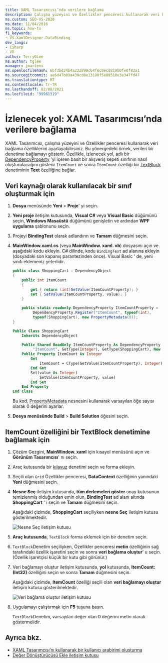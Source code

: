 ```yaml
---
title: XAML Tasarımcısı’nda verilere bağlama
description: Çalışma yüzeyini ve Özellikler penceresi kullanarak veri bağlama özelliklerini ayarlayarak XAMl tasarımcısında bir denetime veri bağlamayı öğrenin.
ms.custom: SEO-VS-2020
ms.date: 11/04/2016
ms.topic: how-to
f1_keywords:
- VS.XamlDesigner.DataBinding
dev_langs:
- CSharp
- VB
author: TerryGLee
ms.author: tglee
manager: jmartens
ms.openlocfilehash: 6bf3bd24b4a232899c64f6c0ecd819b0fe0f83a1
ms.sourcegitcommit: ae6d47b09a439cd0e13180f5e89510e3e347fd47
ms.translationtype: MT
ms.contentlocale: tr-TR
ms.lasthandoff: 02/08/2021
ms.locfileid: "99961319"
---
```

# <a name="walkthrough-bind-to-data-in-xaml-designer"></a>İzlenecek yol: XAML Tasarımcısı’nda verilere bağlama

XAML Tasarımcısı, çalışma yüzeyini ve Özellikler penceresi kullanarak veri bağlama özelliklerini ayarlayabilirsiniz. Bu yönergedeki örnek, verileri bir denetime bağlamayı gösterir. Özellikle, izlenecek yol, adlı bir [DependencyProperty](xref:Windows.UI.Xaml.DependencyProperty) 'yi içeren basit bir alışveriş sepeti sınıfının nasıl oluşturulacağını gösterir `ItemCount` ve sonra `ItemCount` özelliği bir [TextBlock](xref:Windows.UI.Xaml.Controls.TextBlock) denetiminin **Text** özelliğine bağlar.

## <a name="to-create-a-class-to-use-as-a-data-source"></a>Veri kaynağı olarak kullanılacak bir sınıf oluşturmak için

1. **Dosya** menüsünde **Yeni**  >  **Proje**' yi seçin.

1. **Yeni proje** iletişim kutusunda, **Visual C#** veya **Visual Basic** düğümünü seçin, **Windows Masaüstü** düğümünü genişletin ve ardından **WPF uygulama** şablonunu seçin.

1. Projeyi **BindingTest** olarak adlandırın ve **Tamam** düğmesini seçin.

1. **MainWindow.xaml.cs** (veya **MainWindow. xaml. vb**) dosyasını açın ve aşağıdaki kodu ekleyin. C# dilinde, kodu `BindingTest` ad alanına ekleyin (dosyadaki son kapanış parantezinden önce). Visual Basic ' de, yeni sınıfı eklemeniz yeterlidir.

   ```csharp
   public class ShoppingCart : DependencyObject
   {
       public int ItemCount
       {
           get { return (int)GetValue(ItemCountProperty); }
           set { SetValue(ItemCountProperty, value); }
       }

       public static readonly DependencyProperty ItemCountProperty =
            DependencyProperty.Register("ItemCount", typeof(int),
            typeof(ShoppingCart), new PropertyMetadata(0));
   }
   ```

   ```vb
   Public Class ShoppingCart
       Inherits DependencyObject

       Public Shared ReadOnly ItemCountProperty As DependencyProperty = DependencyProperty.Register(
            "ItemCount", GetType(Integer), GetType(ShoppingCart), New PropertyMetadata(0))
       Public Property ItemCount As Integer
           Get
               ItemCount = CType(GetValue(ItemCountProperty), Integer)
           End Get
           Set(value As Integer)
               SetValue(ItemCountProperty, value)
           End Set
       End Property
   End Class
   ```

   Bu kod, [PropertyMetadata](xref:Windows.UI.Xaml.PropertyMetadata) nesnesini kullanarak varsayılan öğe sayısı olarak 0 değerini ayarlar.

1. **Dosya** **menüsünde Build**  >  **Build Solution** öğesini seçin.

## <a name="to-bind-the-itemcount-property-to-a-textblock-control"></a>ItemCount özelliğini bir TextBlock denetimine bağlamak için

1. Çözüm Gezgini, **MainWindow. xaml** için kısayol menüsünü açın ve **Görünüm Tasarımcısı**' nı seçin.

1. Araç kutusunda bir [kılavuz](xref:Windows.UI.Xaml.Controls.Grid) denetimi seçin ve forma ekleyin.

1. Seçili olan `Grid` Özellikler penceresi, **DataContext** özelliğinin yanındaki **Yeni** düğmesini seçin.

1. **Nesne Seç** iletişim kutusunda, **tüm derlemeleri göster** onay kutusunun temizlenmiş olduğundan emin olun, **BindingTest** ad alanı altında **ShoppingCart** ' i seçin ve **Tamam** düğmesini seçin.

     Aşağıdaki çizimde, **ShoppingCart** seçiliyken **nesne Seç** iletişim kutusu gösterilmektedir.

     ![Nesne Seç iletişim kutusu](../designers/media/blendselectobject.png)

1. **Araç kutusunda**, `TextBlock` forma eklemek için bir denetim seçin.

1. `TextBlock`Denetim seçiliyken, Özellikler penceresi **metin** özelliğinin sağ tarafındaki özellik işaretini seçin ve sonra **veri bağlama oluştur**' u seçin. (Özellik işaretçisi küçük bir kutu gibi görünür.)

1. Veri bağlamayı oluştur iletişim kutusunda, **yol** kutusunda, **ItemCount: (Int32)** özelliğini seçin ve sonra **Tamam** düğmesini seçin.

     Aşağıdaki çizimde, **ItemCount** özelliği seçili olan **veri bağlamayı oluştur** iletişim kutusu gösterilmektedir.

     ![Veri bağlama oluştur iletişim kutusu](../designers/media/xaml_create_data_binding.png)

1. Uygulamayı çalıştırmak için **F5** tuşuna basın.

     `TextBlock`Denetim, varsayılan değer olan 0 değerini metin olarak göstermelidir.

## <a name="see-also"></a>Ayrıca bkz.

- [XAML Tasarımcısı’nı kullanarak bir kullanıcı arabirimi oluşturma](../xaml-tools/creating-a-ui-by-using-xaml-designer-in-visual-studio.md)
- [Değer Dönüştürücüsü Ekle iletişim kutusu](/previous-versions/hh965588(v=vs.140))